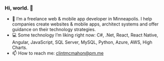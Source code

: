 ### Hi, world. 👋

- 🎅 I’m a freelance web & mobile app developer in Minneapolis. I help companies create websites & mobile apps, architect systems and offer guidance on their technology strategies. 
- 💻 Some technology I’m liking right now: C#, .Net, React, React Native, Angular, JavaScript, SQL Server, MySQL, Python, Azure, AWS, High Charts.
- 📫 How to reach me: [clintmcmahon@pm.me](mailto:clintcmcmahon@pm.me)

